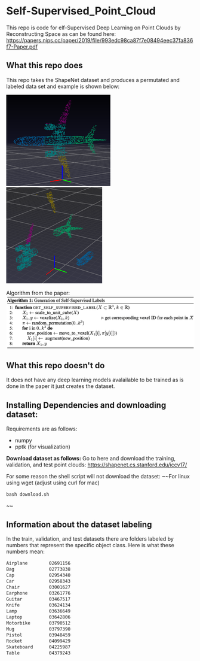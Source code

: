 # Self-Supervised_Point_Cloud
This repo is code for elf-Supervised Deep Learning on Point Clouds by Reconstructing Space as can be found here: https://papers.nips.cc/paper/2019/file/993edc98ca87f7e08494eec37fa836f7-Paper.pdf 

## What this repo does
This repo takes the ShapeNet dataset and produces a permutated and labeled data set and example is shown below: 

![alt text](https://github.com/Michael-Hodges/Self-Supervised_Point_Cloud/blob/main/images/pre_trans.png?raw=true)
![alt text](https://github.com/Michael-Hodges/Self-Supervised_Point_Cloud/blob/main/images/post_trans.png?raw=true)

Algorithm from the paper: 
![alt text](https://github.com/Michael-Hodges/Self-Supervised_Point_Cloud/blob/main/images/algorithm.png?raw=true)

## What this repo doesn't do
It does not have any deep learning models avalailable to be trained as is done in the paper it just creates the dataset.

## Installing Dependencies and downloading dataset:
Requirements are as follows:
- numpy
- pptk (for visualization)

**Download dataset as follows:**
Go to here and download the training, validation, and test point clouds: https://shapenet.cs.stanford.edu/iccv17/

For some reason the shell script will not download the dataset:
~~For linux using wget (adjust using curl for mac)

```
bash download.sh
```
~~

## Information about the dataset labeling
In the train, validation, and test datasets there are folders labeled by numbers that represent the specific object class. Here is what these numbers mean:

```
Airplane        02691156
Bag             02773838
Cap             02954340
Car             02958343
Chair           03001627
Earphone        03261776
Guitar          03467517
Knife           03624134
Lamp            03636649
Laptop          03642806
Motorbike       03790512
Mug             03797390
Pistol          03948459
Rocket          04099429
Skateboard      04225987
Table           04379243
```




